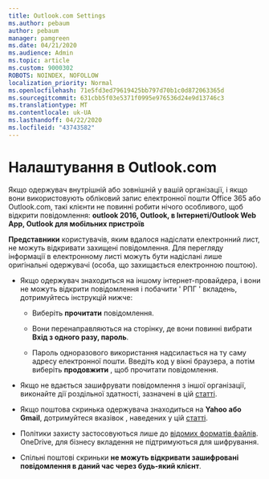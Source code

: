 ```yaml
---
title: Outlook.com Settings
ms.author: pebaum
author: pebaum
manager: pamgreen
ms.date: 04/21/2020
ms.audience: Admin
ms.topic: article
ms.custom: 9000302
ROBOTS: NOINDEX, NOFOLLOW
localization_priority: Normal
ms.openlocfilehash: 71e5fd3ed79619425bb797d70b1c0d872063365d
ms.sourcegitcommit: 631cbb5f03e5371f0995e976536d24e9d13746c3
ms.translationtype: MT
ms.contentlocale: uk-UA
ms.lasthandoff: 04/22/2020
ms.locfileid: "43743582"
---
```

# <a name="settings-in-outlookcom"></a>Налаштування в Outlook.com

Якщо одержувач внутрішній або зовнішній у вашій організації, і якщо вони використовують обліковий запис електронної пошти Office 365 або Outlook.com, такі клієнти не повинні робити нічого особливого, щоб відкрити повідомлення: **outlook 2016, Outlook, в Інтернеті/Outlook Web App, Outlook для мобільних пристроїв**

**Представники** користувачів, яким вдалося надіслати електронний лист, не можуть відкривати захищені повідомлення. Для перегляду інформації в електронному листі можуть бути надіслані лише оригінальні одержувачі (особа, що захищається електронною поштою).

- Якщо одержувач знаходиться на іншому інтернет-провайдера, і вони не можуть&nbsp;відкрити повідомлення і побачити ' РПГ ' вкладень, дотримуйтесь інструкцій нижче:
    
    - Виберіть **прочитати** повідомлення.
    
    - Вони перенаправляються на сторінку, де вони повинні вибрати **Вхід з одного разу, пароль**.
    
    - Пароль одноразового використання надсилається на ту саму адресу електронної пошти. Введіть код у вікні браузера, а потім виберіть **продовжити** , щоб прочитати повідомлення.

- Якщо не вдається зашифрувати повідомлення з іншої організації, виконайте дії роздільної здатності, зазначені в цій [статті](https://support.office.com/article/known-issues-opening-irm-protected-emails-sent-from-users-in-other-office-365-organizations-0dec0593-a05d-4aa2-8445-9311ebab3164).

- Якщо поштова скринька одержувача знаходиться на **Yahoo або Gmail**, дотримуйтеся вказівок</span> , наведених у цій [статті](https://support.office.com/article/how-do-i-open-a-protected-message-1157a286-8ecc-4b1e-ac43-2a608fbf3098).

- Політики захисту застосовуються лише до [відомих форматів файлів](https://docs.microsoft.com/azure/information-protection/rms-client/client-admin-guide-file-types). OneDrive, для бізнесу вкладення не підтримуються для шифрування.

- Спільні поштові скриньки **не можуть відкривати зашифровані повідомлення в даний час через будь-який клієнт**. 
